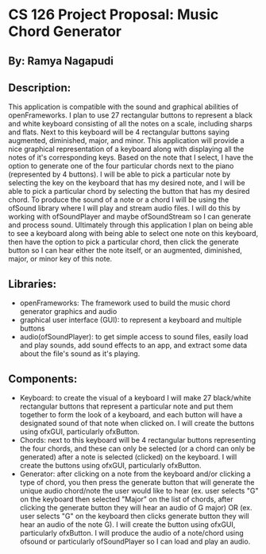 # CS 126 Project Proposal: Music Chord Generator
## By: Ramya Nagapudi

## Description:
This application is compatible with the sound and graphical abilities of openFrameworks. I plan to use 27 rectangular buttons to represent a black and white keyboard consisting of all the notes on a scale, including sharps and flats. Next to this keyboard will be 4 rectangular buttons saying augmented, diminished, major, and minor. 
This application will provide a nice graphical representation of a keyboard along with displaying all the notes of it's corresponding keys. Based on the note that I select, I have the option to generate one of the four particular chords next to the piano (represented by 4 buttons). 
I will be able to pick a particular note by selecting the key on the keyboard that has my desired note, and I will be able to pick a particular chord by selecting the button that has my desired chord. 
To produce the sound of a note or a chord I will be using the ofSound library where I will play and stream audio files. I will do this by working with ofSoundPlayer and maybe ofSoundStream so I can generate and process sound. 
Ultimately through this application I plan on being able to see a keyboard along with being able to select one note on this keyboard, then have the option to pick a particular chord, then click the generate button so I can hear either the note itself, or an augmented, diminished, major, or minor key of this note.

## Libraries:
* openFrameworks: The framework used to build the music chord generator graphics and audio
* graphical user interface (GUI): to represent a keyboard and multiple buttons
* audio(ofSoundPlayer): to get simple access to sound files, easily load and play sounds, add sound effects to an app, and extract some data about the file's sound as it's playing.

## Components:
* Keyboard: to create the visual of a keyboard I will make 27 black/white rectangular buttons that represent a particular note and put them together to form the look of a keyboard, and each button will have a designated sound of that note when clicked on. I will create the buttons using ofxGUI, particularly ofxButton.
* Chords: next to this keyboard will be 4 rectangular buttons representing the four chords, and these can only be selected (or a chord can only be generated) after a note is selected (clicked) on the keyboard. I will create the buttons using ofxGUI, particularly ofxButton.
* Generator: after clicking on a note from the keyboard and/or clicking a type of chord, you then press the generate button that will generate the unique audio chord/note the user would like to hear (ex. user selects "G" on the keyboard then selected "Major" on the list of chords, after clicking the generate button they will hear an audio of G major) OR (ex. user selects "G" on the keyboard then clicks generate button they will hear an audio of the note G). I will create the button using ofxGUI, particularly ofxButton. I will produce the audio of a note/chord using ofsound or particularly ofSoundPlayer so I can load and play an audio. 


